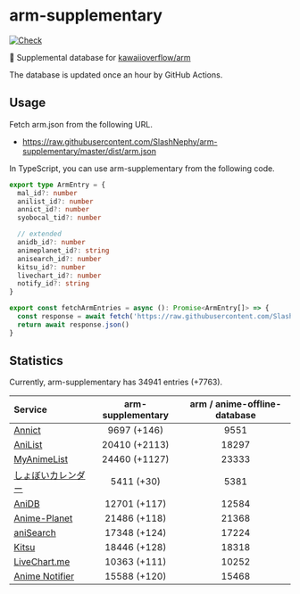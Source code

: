 # arm-supplementary

[![Check](https://github.com/SlashNephy/arm-supplementary/actions/workflows/check-node.yml/badge.svg)](https://github.com/SlashNephy/arm-supplementary/actions/workflows/check-node.yml)

💊 Supplemental database for [kawaiioverflow/arm](https://github.com/kawaiioverflow/arm)

The database is updated once an hour by GitHub Actions.

## Usage

Fetch arm.json from the following URL.

- https://raw.githubusercontent.com/SlashNephy/arm-supplementary/master/dist/arm.json

In TypeScript, you can use arm-supplementary from the following code.

```TypeScript
export type ArmEntry = {
  mal_id?: number
  anilist_id?: number
  annict_id?: number
  syobocal_tid?: number

  // extended
  anidb_id?: number
  animeplanet_id?: string
  anisearch_id?: number
  kitsu_id?: number
  livechart_id?: number
  notify_id?: string
}

export const fetchArmEntries = async (): Promise<ArmEntry[]> => {
  const response = await fetch('https://raw.githubusercontent.com/SlashNephy/arm-supplementary/master/dist/arm.json')
  return await response.json()
}
```

## Statistics

Currently, arm-supplementary has 34941 entries (+7763).

| Service                                     | arm-supplementary | arm / anime-offline-database |
| :------------------------------------------ | :---------------: | :--------------------------: |
| [Annict](https://annict.com)                |    9697 (+146)    |             9551             |
| [AniList](https://anilist.co)               |   20410 (+2113)   |            18297             |
| [MyAnimeList](https://myanimelist.net)      |   24460 (+1127)   |            23333             |
| [しょぼいカレンダー](https://cal.syoboi.jp) |    5411 (+30)     |             5381             |
| [AniDB](https://anidb.net)                  |   12701 (+117)    |            12584             |
| [Anime-Planet](https://anime-planet.com)    |   21486 (+118)    |            21368             |
| [aniSearch](https://anisearch.com)          |   17348 (+124)    |            17224             |
| [Kitsu](https://kitsu.io)                   |   18446 (+128)    |            18318             |
| [LiveChart.me](https://livechart.me)        |   10363 (+111)    |            10252             |
| [Anime Notifier](https://notify.moe)        |   15588 (+120)    |            15468             |
